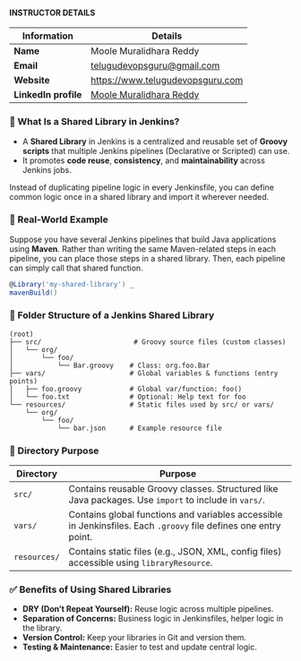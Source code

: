 #### INSTRUCTOR DETAILS

|  Information             | Details                                                                      |
|----------------------    |------------------------------------------------------------------------------|
| **Name**                 | Moole Muralidhara Reddy                                                      |
| **Email**                | telugudevopsguru@gmail.com                                                |
| **Website**              | https://www.telugudevopsguru.com               |
| **LinkedIn profile**     | [Moole Muralidhara Reddy](https://www.linkedin.com/in/moole-muralidhara-reddy) |


### 🧠 What Is a Shared Library in Jenkins?

- A **Shared Library** in Jenkins is a centralized and reusable set of **Groovy scripts** that multiple Jenkins pipelines (Declarative or Scripted) can use.
- It promotes **code reuse**, **consistency**, and **maintainability** across Jenkins jobs.

Instead of duplicating pipeline logic in every Jenkinsfile, you can define common logic once in a shared library and import it wherever needed.


### 📘 Real-World Example

Suppose you have several Jenkins pipelines that build Java applications using **Maven**. Rather than writing the same Maven-related steps in each pipeline, you can place those steps in a shared library. Then, each pipeline can simply call that shared function.

```groovy
@Library('my-shared-library') _
mavenBuild()
```

### 📁 Folder Structure of a Jenkins Shared Library

```
(root)
├── src/                       # Groovy source files (custom classes)
│   └── org/
│       └── foo/
│           └── Bar.groovy    # Class: org.foo.Bar
├── vars/                     # Global variables & functions (entry points)
│   ├── foo.groovy            # Global var/function: foo()
│   └── foo.txt               # Optional: Help text for foo
└── resources/                # Static files used by src/ or vars/
    └── org/
        └── foo/
            └── bar.json      # Example resource file
```

### 📂 Directory Purpose

| Directory    | Purpose                                                                                                          |
| ------------ | ---------------------------------------------------------------------------------------------------------------- |
| `src/`       | Contains reusable Groovy classes. Structured like Java packages. Use `import` to include in `vars/`.             |
| `vars/`      | Contains global functions and variables accessible in Jenkinsfiles. Each `.groovy` file defines one entry point. |
| `resources/` | Contains static files (e.g., JSON, XML, config files) accessible using `libraryResource`.                        |


### ✅ Benefits of Using Shared Libraries

* **DRY (Don’t Repeat Yourself):** Reuse logic across multiple pipelines.
* **Separation of Concerns:** Business logic in Jenkinsfiles, helper logic in the library.
* **Version Control:** Keep your libraries in Git and version them.
* **Testing & Maintenance:** Easier to test and update central logic.


